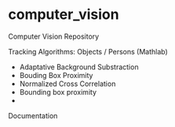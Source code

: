 # computer_vision
Computer Vision Repository

Tracking Algorithms: Objects / Persons (Mathlab)
- Adaptative Background Substraction
- Bouding Box Proximity
- Normalized Cross Correlation
- Bounding box proximity
- 
Documentation
